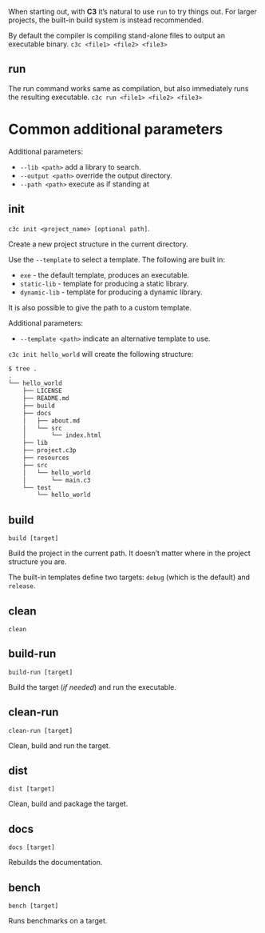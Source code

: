 When starting out, with __C3__ it’s natural to use `run` to try things out.
For larger projects, the built-in build system is instead recommended.

By default the compiler is compiling stand-alone files to output an executable binary.
`c3c <file1> <file2> <file3>`

## run
The run command works same as compilation, but also immediately runs the resulting executable.
`c3c run <file1> <file2> <file3>`

# Common additional parameters
Additional parameters:
  - `--lib <path>` add a library to search.
  - `--output <path>` override the output directory.
  - `--path <path>` execute as if standing at

## init
`c3c init <project_name> [optional path]`.

Create a new project structure in the current directory.

Use the `--template` to select a template. The following are built in:
  - `exe` - the default template, produces an executable.
  - `static-lib` - template for producing a static library.
  - `dynamic-lib` - template for producing a dynamic library.

It is also possible to give the path to a custom template.

Additional parameters:
  - `--template <path>` indicate an alternative template to use.

`c3c init hello_world` will create the following structure:
```bash
$ tree .
.
└── hello_world
    ├── LICENSE
    ├── README.md
    ├── build
    ├── docs
    │   ├── about.md
    │   └── src
    │       └── index.html
    ├── lib
    ├── project.c3p
    ├── resources
    ├── src
    │   └── hello_world
    │       └── main.c3
    └── test
        └── hello_world
```

## build
`build [target]`

Build the project in the current path. It doesn’t matter where in the project structure you are.

The built-in templates define two targets: `debug` (which is the default) and `release`.

## clean
`clean`

## build-run
`build-run [target]`

Build the target (_if needed_) and run the executable.

## clean-run
`clean-run [target]`

Clean, build and run the target.

## dist
`dist [target]`

Clean, build and package the target.

## docs
`docs [target]`

Rebuilds the documentation.

## bench
`bench [target]`

Runs benchmarks on a target.
